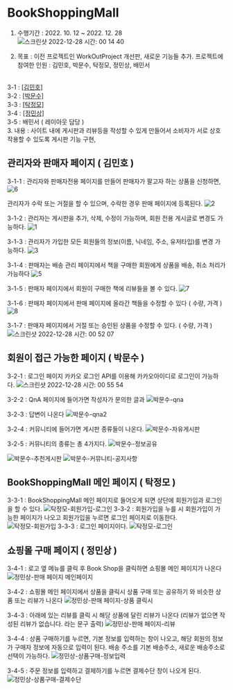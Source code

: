 # BookShoppingMall
1. 수행기간 : 2022. 10. 12 ~ 2022. 12. 28
![스크린샷 2022-12-28 시간: 00 14 40](https://user-images.githubusercontent.com/105355770/209686209-6d450f13-47ca-4c51-a7ad-9ee77006344f.png)

2. 목표 : 이전 프로젝트인 WorkOutProject 개선판, 새로운 기능들 추가.
  프로젝트에 참여한 인원 : 김민호, 박문수, 탁정모, 정민상, 배민서
  <br>
  3-1 : <a href="https://github.com/kio344/BookShoppingMall/blob/main/README.md#%EA%B4%80%EB%A6%AC%EC%9E%90%EC%99%80-%ED%8C%90%EB%A7%A4%EC%9E%90-%ED%8E%98%EC%9D%B4%EC%A7%80--%EA%B9%80%EB%AF%BC%ED%98%B8-")>[김민호]</a>
    <br>
  3-2 : <a href="https://github.com/kio344/BookShoppingMall/blob/main/README.md#%ED%9A%8C%EC%9B%90%EC%9D%B4-%EC%A0%91%EA%B7%BC-%EA%B0%80%EB%8A%A5%ED%95%9C-%ED%8E%98%EC%9D%B4%EC%A7%80--%EB%B0%95%EB%AC%B8%EC%88%98-">[박문수]</a>
    <br>
  3-3 : <a href="https://github.com/kio344/BookShoppingMall/blob/main/README.md#bookshoppingmall-%EB%A9%94%EC%9D%B8-%ED%8E%98%EC%9D%B4%EC%A7%80--%ED%83%81%EC%A0%95%EB%AA%A8-">[탁정모]</a>
    <br>
  3-4 : <a href="https://github.com/kio344/BookShoppingMall/blob/main/README.md#%EC%87%BC%ED%95%91%EB%AA%B0-%EA%B5%AC%EB%A7%A4-%ED%8E%98%EC%9D%B4%EC%A7%80--%EC%A0%95%EB%AF%BC%EC%83%81-">[정민상]</a>
    <br>
  3-5 : 배민서 ( 레이아웃 담당 ) 
    <br>
3. 내용 : 사이트 내에 게시판과 리뷰등을 작성할 수 있게 만들어서 소비자가 서로 상호작용할 수 있도록 게시판 기능 구현,

  ## 관리자와 판매자 페이지 ( 김민호 )

  3-1-1 : 관리자와 판매자전용 페이지를 만들어 판매자가 팔고자 하는 상품을 신청하면,
  ![6](https://user-images.githubusercontent.com/105355770/209686445-3e89e876-34b2-45e6-8f88-dc11940f58d5.png)
  
  관리자가 수락 또는 거절을 할 수 있으며, 수락한 경우 판매 페이지에 등록된다.
  ![2](https://user-images.githubusercontent.com/105355770/209686646-c612d3b2-0f66-46b4-908b-0cfc3ed773c1.png)
  
  3-1-2 : 관리자는 게시판을 추가, 삭제, 수정이 가능하며, 회원 전용 게시글로 변경도 가능하다.
  ![1](https://user-images.githubusercontent.com/105355770/209686775-816d607e-eed7-463e-9a7e-f7732b6b77c2.png)
  
  3-1-3 : 관리자가 가입한 모든 회원들의 정보(이름, 닉네임, 주소, 유저타입)를 변경 가능하다.
  ![3](https://user-images.githubusercontent.com/105355770/209687144-c28715d5-e0b4-447f-8aad-2febe387a402.png)
  
  3-1-4 : 판매자는 배송 관리 페이지에서 책을 구매한 회원에게 상품을 배송, 취소 처리가 가능하다
  ![5](https://user-images.githubusercontent.com/105355770/209687489-8c16eff2-fa60-4efd-8b21-a49f993e3a8f.png)
  
  3-1-5 : 판매자 페이지에서 회원이 구매한 책에 리뷰들을 볼 수 있다.
  ![7](https://user-images.githubusercontent.com/105355770/209689965-0c1a55c8-60a6-44e6-a71e-68464d556fc3.png)
  
  3-1-6 : 판매자 페이지에서 판매 페이지에 올라간 책들을 수정할 수 있다 ( 수량, 가격 )
  ![8](https://user-images.githubusercontent.com/105355770/209690072-cd40c524-f88a-472e-8521-ae855a8ad57a.png)
  
  3-1-7 : 판매자 페이지에서 거절 또는 승인된 상품을 수정할 수 있다. ( 수량, 가격 )
  ![스크린샷 2022-12-28 시간: 00 52 07](https://user-images.githubusercontent.com/105355770/209690241-86ce4674-e70f-4930-9a16-b6725e4578e6.png)
  
  
  ## 회원이 접근 가능한 페이지 ( 박문수 ) 

  3-2-1 : 로그인 페이지 카카오 로그인 API를 이용해 카카오아이디로 로그인이 가능하다. 
  ![스크린샷 2022-12-28 시간: 00 55 54](https://user-images.githubusercontent.com/105355770/209690617-75a61e05-e9db-4eeb-91c4-2138ef2f2fc2.png)
  
  3-2-2 : QnA 페이지에 들어가면 작성자가 문의한 글과
  ![박문수-qna](https://user-images.githubusercontent.com/105355770/209691425-00085888-9b9f-4188-8d07-78eb56c01e00.png)
  
  3-2-3 : 답변이 나온다
  ![박문수-qna2](https://user-images.githubusercontent.com/105355770/209691452-a8e688f9-9c71-4447-b081-f3fd89ecd431.png)
  
  3-2-4 : 커뮤니티에 들어가면 게시판 종류들이 나온다.
  ![박문수-자유게시판](https://user-images.githubusercontent.com/105355770/209691498-5d138654-491c-4e0c-888c-0fdd98a9781f.png)
  
  3-2-5 : 커뮤니티의 종류는 총 4가지다.
  ![박문수-정보공유](https://user-images.githubusercontent.com/105355770/209691522-a9f48f00-42a5-4967-8beb-e3248a9e1508.png)
  
  ![박문수-추천게시판](https://user-images.githubusercontent.com/105355770/209691534-bcea9fc1-5d25-4329-8166-9141370026dc.png)
  ![박문수-커뮤니티-공지사항](https://user-images.githubusercontent.com/105355770/209691550-68d00d64-5448-44f1-8cde-25a2b344702b.png)
  
  ## BookShoppingMall 메인 페이지 ( 탁정모 ) 
  
  3-3-1 : BookShoppingMall 메인 페이지로 들어오게 되면 상단에 회원가입과 로그인을 할 수 있다.
  ![탁정모-회원가입-로그인](https://user-images.githubusercontent.com/105355770/209693370-b9d96961-cbe1-4263-b015-696bc217c2c7.png)
  3-3-2 : 회원가입을 누를 시 회원가입이 가능한 페이지가 나오고 회원가입을 누르면 로그인 페이지로 이동한다.
  ![탁정모-회원가입](https://user-images.githubusercontent.com/105355770/209693496-d0014948-43bd-4bb4-8c8b-bebb52fda5c2.png)
  3-3-3 : 로그인 페이지이다.
  ![탁정모-로그인](https://user-images.githubusercontent.com/105355770/209693547-ce1efa5d-46e4-48e9-9bd7-aee6899d3097.png)
  
  ## 쇼핑몰 구매 페이지 ( 정민상 ) 
  3-4-1 : 로고 옆 메뉴를 클릭 후 Book Shop을 클릭하면 쇼핑몰 메인 페이지가 나온다
  ![정민상-판매 페이지 메인페이지](https://user-images.githubusercontent.com/105355770/209692374-0d40e450-2832-4f06-aa7c-5878f1fd1dfc.png)
  
  3-4-2 : 쇼핑몰 메인 페이지에서 상품을 클릭시 상품 구매 또는 공유하기 와 비슷한 상품 또는 리뷰가 나온다
  ![정민상-판매 페이지-상품 클릭시](https://user-images.githubusercontent.com/105355770/209692461-7fcb4aa6-bb9c-4057-8836-8adb4d08d9b3.png)
  
  3-4-3 : 아래에 있는 리뷰를 클릭 시 해당 상품에 달린 리뷰가 나온다 (리뷰가 없으면 작성된 리뷰가 없습니다. 라는 문구 출력)
  ![정민상-판매 페이지-리뷰](https://user-images.githubusercontent.com/105355770/209692545-4b834f55-4257-4534-8ef9-39b5423867d1.png)
  
  3-4-4 : 상품 구매하기를 누르면, 기본 정보를 입력하는 창이 나오고, 해당 회원의 정보가 구매자 정보에 자동으로 입력이 된다. 배송 주소를 기본 배송주소, 새로운 배송주소로 선택이 가능하다.
  ![정민상-상품구매-정보입력](https://user-images.githubusercontent.com/105355770/209692681-b649651a-777a-4a30-bdc6-aa49f3052f23.png)
  
  3-4-5 : 주문 정보를 입력하고 결제하기를 누르면 결제수단 창이 나오게 된다.
  ![정민상-상품구매-결제수단](https://user-images.githubusercontent.com/105355770/209692749-baac83ec-8c2b-4a69-8ee5-c6f28d0922ee.png)
  







  
